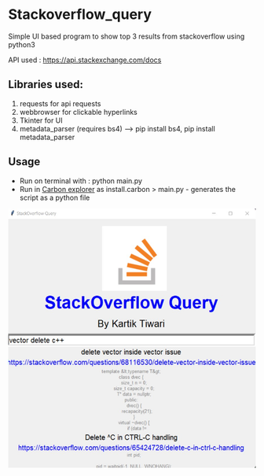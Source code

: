 # Stackoverflow_query
Simple UI based program to show top 3 results from stackoverflow using python3

API used : https://api.stackexchange.com/docs

## Libraries used:
1. requests for api requests
2. webbrowser for clickable hyperlinks
3. Tkinter for UI
4. metadata_parser (requires bs4) --> pip install bs4, pip install metadata_parser

## Usage
- Run on terminal with : python main.py
- Run in [Carbon explorer](https://github.com/carbon-language/carbon-lang#getting-started) as install.carbon > main.py - generates the script as a python file

![Alt text](/stack.jpg?raw=true)
